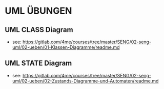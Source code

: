 ﻿# UML ÜBUNGEN


## UML CLASS Diagram
* see: <https://gitlab.com/4me/courses/tree/master/SENG/02-seng-uml/02-ueben/01-Klassen-Diagramme/readme.md>

## UML STATE Diagram
* see: <https://gitlab.com/4me/courses/tree/master/SENG/02-seng-uml/02-ueben/02-Zustands-Diagramme-und-Automaten/readme.md>
